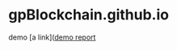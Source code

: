 # gpBlockchain.github.io
demo
[a link]([demo report](https://gpblockchain.github.io/reports/demo/mochawesome-report/mochawesome.html)
